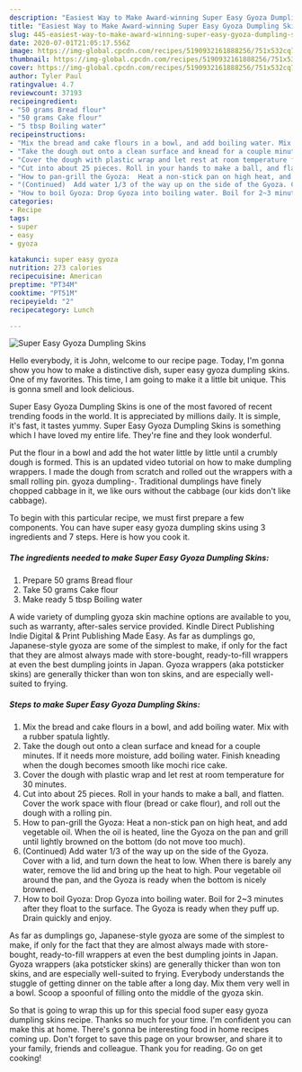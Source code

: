 ```yaml
---
description: "Easiest Way to Make Award-winning Super Easy Gyoza Dumpling Skins"
title: "Easiest Way to Make Award-winning Super Easy Gyoza Dumpling Skins"
slug: 445-easiest-way-to-make-award-winning-super-easy-gyoza-dumpling-skins
date: 2020-07-01T21:05:17.556Z
image: https://img-global.cpcdn.com/recipes/5190932161888256/751x532cq70/super-easy-gyoza-dumpling-skins-recipe-main-photo.jpg
thumbnail: https://img-global.cpcdn.com/recipes/5190932161888256/751x532cq70/super-easy-gyoza-dumpling-skins-recipe-main-photo.jpg
cover: https://img-global.cpcdn.com/recipes/5190932161888256/751x532cq70/super-easy-gyoza-dumpling-skins-recipe-main-photo.jpg
author: Tyler Paul
ratingvalue: 4.7
reviewcount: 37193
recipeingredient:
- "50 grams Bread flour"
- "50 grams Cake flour"
- "5 tbsp Boiling water"
recipeinstructions:
- "Mix the bread and cake flours in a bowl, and add boiling water. Mix with a rubber spatula lightly."
- "Take the dough out onto a clean surface and knead for a couple minutes. If it needs more moisture, add boiling water. Finish kneading when the dough becomes smooth like mochi rice cake."
- "Cover the dough with plastic wrap and let rest at room temperature for 30 minutes."
- "Cut into about 25 pieces. Roll in your hands to make a ball, and flatten. Cover the work space with flour (bread or cake flour), and roll out the dough with a rolling pin."
- "How to pan-grill the Gyoza:  Heat a non-stick pan on high heat, and add vegetable oil. When the oil is heated, line the Gyoza on the pan and grill until lightly browned on the bottom (do not move too much)."
- "(Continued)  Add water 1/3 of the way up on the side of the Gyoza. Cover with a lid, and turn down the heat to low. When there is barely any water, remove the lid and bring up the heat to high. Pour vegetable oil around the pan, and the Gyoza is ready when the bottom is nicely browned."
- "How to boil Gyoza: Drop Gyoza into boiling water. Boil for 2~3 minutes after they float to the surface. The Gyoza is ready when they puff up. Drain quickly and enjoy."
categories:
- Recipe
tags:
- super
- easy
- gyoza

katakunci: super easy gyoza 
nutrition: 273 calories
recipecuisine: American
preptime: "PT34M"
cooktime: "PT51M"
recipeyield: "2"
recipecategory: Lunch

---
```



![Super Easy Gyoza Dumpling Skins](https://img-global.cpcdn.com/recipes/5190932161888256/751x532cq70/super-easy-gyoza-dumpling-skins-recipe-main-photo.jpg)

Hello everybody, it is John, welcome to our recipe page. Today, I'm gonna show you how to make a distinctive dish, super easy gyoza dumpling skins. One of my favorites. This time, I am going to make it a little bit unique. This is gonna smell and look delicious.

Super Easy Gyoza Dumpling Skins is one of the most favored of recent trending foods in the world. It is appreciated by millions daily. It is simple, it's fast, it tastes yummy. Super Easy Gyoza Dumpling Skins is something which I have loved my entire life. They're fine and they look wonderful.

Put the flour in a bowl and add the hot water little by little until a crumbly dough is formed. This is an updated video tutorial on how to make dumpling wrappers. I made the dough from scratch and rolled out the wrappers with a small rolling pin. gyoza dumpling-. Traditional dumplings have finely chopped cabbage in it, we like ours without the cabbage (our kids don&#39;t like cabbage).


To begin with this particular recipe, we must first prepare a few components. You can have super easy gyoza dumpling skins using 3 ingredients and 7 steps. Here is how you cook it.

<!--inarticleads1-->

##### The ingredients needed to make Super Easy Gyoza Dumpling Skins:

1. Prepare 50 grams Bread flour
1. Take 50 grams Cake flour
1. Make ready 5 tbsp Boiling water


A wide variety of dumpling gyoza skin machine options are available to you, such as warranty, after-sales service provided. Kindle Direct Publishing Indie Digital &amp; Print Publishing Made Easy. As far as dumplings go, Japanese-style gyoza are some of the simplest to make, if only for the fact that they are almost always made with store-bought, ready-to-fill wrappers at even the best dumpling joints in Japan. Gyoza wrappers (aka potsticker skins) are generally thicker than won ton skins, and are especially well-suited to frying. 

<!--inarticleads2-->

##### Steps to make Super Easy Gyoza Dumpling Skins:

1. Mix the bread and cake flours in a bowl, and add boiling water. Mix with a rubber spatula lightly.
1. Take the dough out onto a clean surface and knead for a couple minutes. If it needs more moisture, add boiling water. Finish kneading when the dough becomes smooth like mochi rice cake.
1. Cover the dough with plastic wrap and let rest at room temperature for 30 minutes.
1. Cut into about 25 pieces. Roll in your hands to make a ball, and flatten. Cover the work space with flour (bread or cake flour), and roll out the dough with a rolling pin.
1. How to pan-grill the Gyoza:  Heat a non-stick pan on high heat, and add vegetable oil. When the oil is heated, line the Gyoza on the pan and grill until lightly browned on the bottom (do not move too much).
1. (Continued)  Add water 1/3 of the way up on the side of the Gyoza. Cover with a lid, and turn down the heat to low. When there is barely any water, remove the lid and bring up the heat to high. Pour vegetable oil around the pan, and the Gyoza is ready when the bottom is nicely browned.
1. How to boil Gyoza: Drop Gyoza into boiling water. Boil for 2~3 minutes after they float to the surface. The Gyoza is ready when they puff up. Drain quickly and enjoy.


As far as dumplings go, Japanese-style gyoza are some of the simplest to make, if only for the fact that they are almost always made with store-bought, ready-to-fill wrappers at even the best dumpling joints in Japan. Gyoza wrappers (aka potsticker skins) are generally thicker than won ton skins, and are especially well-suited to frying. Everybody understands the stuggle of getting dinner on the table after a long day. Mix them very well in a bowl. Scoop a spoonful of filling onto the middle of the gyoza skin. 

So that is going to wrap this up for this special food super easy gyoza dumpling skins recipe. Thanks so much for your time. I'm confident you can make this at home. There's gonna be interesting food in home recipes coming up. Don't forget to save this page on your browser, and share it to your family, friends and colleague. Thank you for reading. Go on get cooking!
